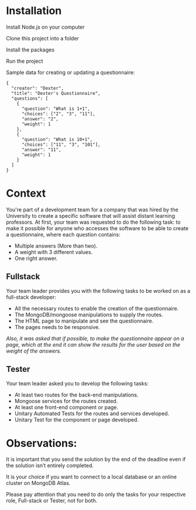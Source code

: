 # Installation
Install Node.js on your computer

Clone this project into a folder

Install the packages

Run the project

Sample data for creating or updating a questionnaire:

```
{
  "creator": "Dexter",
  "title": "Dexter's Questionnaire",
  "questions": [
    {
      "question": "What is 1+1",
      "choices": ["2", "3", "11"],
      "answer": "2",
      "weight": 1
    },
    {
      "question": "What is 10+1",
      "choices": ["11", "3", "101"],
      "answer": "11",
      "weight": 1
    }
  ]
}
```

# Context
You're part of a development team for a company that was hired by the University to create a specific software that will assist distant learning professors.
At first, your team was requested to do the following task: to make it possible for anyone who accesses the software to be able to create a questionnaire, where each question contains:
- Multiple answers (More than two).
- A weight with 3 different values.
- One right answer.
 
## Fullstack
Your team leader provides you with the following tasks to be worked on as a full-stack developer:
- All the necessary routes to enable the creation of the questionnaire.
- The MongoDB/mongoose manipulations to supply the routes.
- The HTML page to manipulate and see the questionnaire.
- The pages needs to be responsive.

*Also, it was asked that if possible, to make the questionnaire appear on a page, which at the end it can show the results for the user based on the weight of the answers.*

## Tester
Your team leader asked you to develop the following tasks:
- At least two routes for the back-end manipulations.
- Mongoose services for the routes created.
- At least one front-end component or page.
- Unitary Automated Tests for the routes and services developed.
- Unitary Test for the component or page developed.
 
# Observations:
It is important that you send the solution by the end of the deadline even if the solution isn’t entirely completed.

It is your choice if you want to connect to a local database or an online cluster on MongoDB Atlas.

Please pay attention that you need to do only the tasks for your respective role, Full-stack or Tester, not for both.
